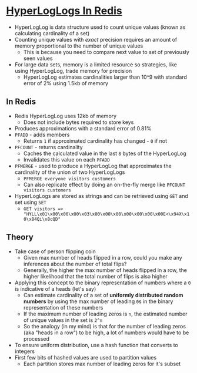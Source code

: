 # [HyperLogLogs In Redis](https://robots.thoughtbot.com/hyperloglogs-in-redis)

* HyperLogLog is data structure used to count unique values (known as calculating cardinality of a set)
* Counting unique values with *exact* precision requires an amount of memory proportional to the number of unique values
  * This is because you need to compare next value to set of previously seen values
* For large data sets, memory is a limited resource so strategies, like using HyperLogLog, trade memory for precision
  * HyperLogLog estimates cardinalities larger than 10^9 with standard error of 2% using 1.5kb of memory

## In Redis

* Redis HyperLogLog uses 12kb of memory
  * Does not include bytes required to store keys
* Produces approximations with a standard error of 0.81%
* `PFADD` - adds members
  * Returns `1` if approximated cardinality has changed - `0` if not
* `PFCOUNT` - returns cardinality
  * Caches the calculated value in the last `8` bytes of the HyperLogLog
  * Invalidates this value on each `PFADD`
* `PFMERGE` - used to produce a HyperLogLog that approximates the cardinality of the union of two HyperLogLogs
  * `PFMERGE everyone visitors customers`
  * Can also replicate effect by doing an on-the-fly merge like `PFCOUNT visitors customers`
* HyperLogLogs are stored as strings and can be retrieved using `GET` and set using `SET`
  * `GET visitors => "HYLL\x01\x00\x00\x00\x03\x00\x00\x00\x00\x00\x00\x00E<\x94X\x10\x84Qi\x8cQD"`

## Theory

* Take case of person flipping coin
  * Given max number of heads flipped in a row, could you make any inferences about the number of total flips?
  * Generally, the higher the max number of heads flipped in a row, the higher likelihood that the total number of flips is also higher
* Applying this concept to the binary representation of numbers where a `0` is indicative of a heads (let's say)
  * Can estimate cardinality of a set of **uniformly distributed random numbers** by using the max number of leading `0`s in the binary representation of these numbers
  * If the maximum number of leading zeros is `n`, the estimated number of unique values in the set is `2^n`
  * So the analogy (in my mind) is that for the number of leading zeros (aka "heads in a row") to be high, a lot of numbers would have to be processed
* To ensure uniform distribution, use a hash function that converts to integers
* First few bits of hashed values are used to partition values
  * Each partition stores max number of leading zeros for it's subset
